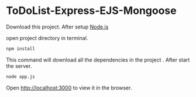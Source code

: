 # ToDoList-Express-EJS-Mongoose
Download this project.
After setup [Node.js](https://nodejs.org/en/)

open project directory in terminal.
```bash
npm install
```
This command will download all the dependencies in the project . After start the server.
```bash
node app.js
```
Open [http://localhost:3000](http://localhost:3000) to view it in the browser.

